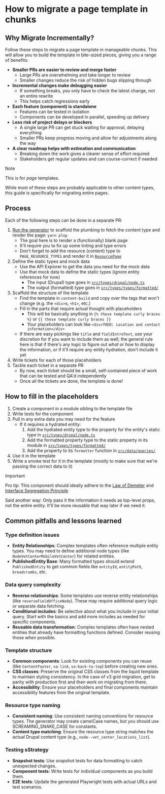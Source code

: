 # How to migrate a page template in chunks

## Why Migrate Incrementally?

Follow these steps to migrate a page template in manageable chunks. This will
allow you to build the template in bite-sized pieces, giving you a range of
benefits:

- **Smaller PRs are easier to review and merge faster**
  - Large PRs are overwhelming and take longer to review
  - Smaller changes reduce the risk of hidden bugs slipping through
- **Incremental changes make debugging easier**
  - If something breaks, you only have to check the latest change, not an entire
    rewrite
  - This helps catch regressions early
- **Each feature (component) is standalone**
  - Features can be tested in isolation
  - Components can be developed in parallel, speeding up delivery
- **Less risk of project delays or blockers**
  - A single large PR can get stuck waiting for approval, delaying everything
  - Smaller PRs keep progress moving and allow for adjustments along the way
- **A clear roadmap helps with estimation and communication**
  - Breaking down the work gives a clearer sense of effort required
  - Stakeholders get regular updates and can course-correct if needed

> [!NOTE]
> This is for _page_ templates.
>
> While most of these steps are probably applicable to other content types, this
> guide is specifically for migrating entire pages.

## Process

Each of the following steps can be done in a separate PR:

1. [Run the generator](../../../../READMEs/generators.md) to scaffold the
   plumbing to fetch the content type and render the page: `yarn plop`
   - The goal here is to render a (functionally) blank page
   - It'll require you to fix up some linting and type errors
   - Don't forget to add the resource (content) type to `PAGE_RESOURCE_TYPES`
     and render it in [`ResourcePage`](../../../../src/pages/[[...slug]].tsx)
1. Define the static types and mock data
   - Use the API Explorer to get the data you need for the mock data
   - Use that mock data to define the static types (ignore entity references for
     now)
     - The input (Drupal) type goes in [`src/types/drupal/node.ts`](../../../../src/types/drupal/node.ts)
     - The output (formatted) type goes in [`src/types/types/formatted/`](../../../../src/types/formatted/)
1. Scaffold the structure of the template
   - Find the template in `content-build` and copy over the tags that won't
     change (e.g. the `<div>`s, `<h1>`, etc.)
   - Fill in the parts that require actual thought with placeholders
     - This will be basically anything in `{% these template curly braces %}`
       or `{{ these template curly braces }}`
     - Your placeholders can look like `<div>TODO: Location and contact information</div>`
   - If there are easy pickings like `title` and `fieldIntroText`, use your
     discretion for if you want to include them as well; the general rule here is
     that if there's any logic to figure out _what_ or _how_ to display the
     information, or if it'll require any entity hydration, don't include it yet
1. Write tickets for each of those placeholders
1. Tackle each ticket in a separate PR
   - By now, each ticket should be a small, self-contained piece of work that
     can be tested and QA'd independently
   - Once all the tickets are done, the template is done!

## How to fill in the placeholders

1. Create a component in a module sibling to the template file
1. Write tests for the component
1. Pull in any extra data you may need for the feature
   - If it requires a hydrated entity:
     1. Add the hydrated entity type to the property for the entity's static
        type in [`src/types/drupal/node.ts`](../../../../src/types/drupal/node.ts)
     1. Add the formatted property type to the static property in its module
        in [`src/types/types/formatted/`](../../../../src/types/formatted/)
     1. Add the property to its `formatter` function in
        [`src/data/queries/`](../../../../src/data/queries/)
1. Use it in the template
1. Write a smoke test for it in the template (mostly to make sure that we're
   passing the correct data to it)

> [!IMPORTANT]
> Pro tip: This component should ideally adhere to the
> [Law of Demeter](https://ctrlshift.dev/understanding-the-law-of-demeter-the-principle-of-least-knowledge/)
> and [Interface Segregation Principle](https://reflectoring.io/interface-segregation-principle/)
>
> Said another way: Only pass it the information it needs as top-level
> props, not the entire entity. It'll be more reusable that way later if we
> need it.

## Common pitfalls and lessons learned

### Type definition issues

- **Entity Relationships**: Complex templates often reference multiple entity types. You may need to define additional node types (like `NodeVetCenterMobileVetCenter`) for related entities.
- **PublishedEntity Base**: Many formatted types should extend `PublishedEntity` to get common fields like `entityId`, `entityPath`, `breadcrumbs`, etc.

### Data query complexity

- **Reverse relationships**: Some templates use reverse entity relationships (like `reverseFieldOfficeNode`). These may require additional query logic or separate data fetching.
- **Conditional includes**: Be selective about what you include in your initial query. Start with the basics and add more includes as needed for specific components.
- **Reusable data transformation**: Complex templates often have nested entities that already have formatting functions defined. Consider reusing those when possible.

### Template structure

- **Common components**: Look for existing components you can reuse (like `ContentFooter`, `va-link`, `va-back-to-top`) before creating new ones.
- **CSS classes**: Preserve the original CSS classes from the liquid template to maintain styling consistency. In the case of v3 grid migration, get to parity with production first and then work on migrating from there.
- **Accessibility**: Ensure your placeholders and final components maintain accessibility features from the original template.

### Resource type naming

- **Consistent naming**: Use consistent naming conventions for resource types. The generator may create camelCase names, but you should use SCREAMING_SNAKE_CASE for constants.
- **Content type matching**: Ensure the resource type string matches the actual Drupal content type (e.g., `node--vet_center_locations_list`).

### Testing sStrategy

- **Snapshot tests**: Use snapshot tests for data formatting to catch unexpected changes.
- **Component tests**: Write tests for individual components as you build them.
- **E2E tests**: Update the generated Playwright tests with actual URLs and test scenarios.
